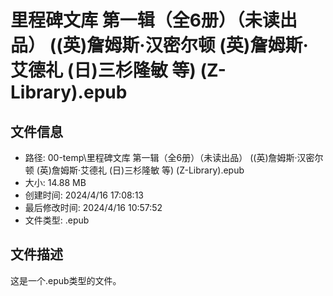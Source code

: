 ﻿# 里程碑文库 第一辑（全6册）（未读出品） ((英)詹姆斯·汉密尔顿  (英)詹姆斯·艾德礼  (日)三杉隆敏  等) (Z-Library).epub

## 文件信息
- 路径: 00-temp\里程碑文库 第一辑（全6册）（未读出品） ((英)詹姆斯·汉密尔顿  (英)詹姆斯·艾德礼  (日)三杉隆敏  等) (Z-Library).epub
- 大小: 14.88 MB
- 创建时间: 2024/4/16 17:08:13
- 最后修改时间: 2024/4/16 10:57:52
- 文件类型: .epub

## 文件描述
这是一个.epub类型的文件。

